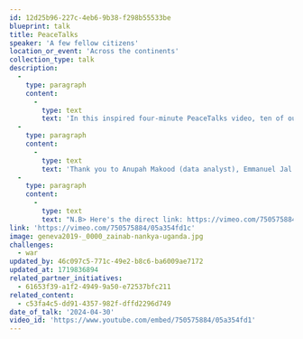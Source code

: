 ```yaml
---
id: 12d25b96-227c-4eb6-9b38-f298b55533be
blueprint: talk
title: PeaceTalks
speaker: 'A few fellow citizens'
location_or_event: 'Across the continents'
collection_type: talk
description:
  -
    type: paragraph
    content:
      -
        type: text
        text: 'In this inspired four-minute PeaceTalks video, ten of our fellow riders on Earth call with clarity and respect for a world of peace. As their words and body language indicate, ending war is not only necessary; it is also possible.'
  -
    type: paragraph
    content:
      -
        type: text
        text: 'Thank you to Anupah Makood (data analyst), Emmanuel Jal (recording artist and actor), Greg Boyle (social entrepreneur), Estelle Baroung Hughes (educational leader and artist), Lionel Aeschlimann (finance CEO), Aya Mohammed Abdullah (refugee advocate), Diwele Molale Lubi (artistic director and choreographer), Hyung Joon Won (musician and concertmaster), Jihyo Kim (violinist), and Noam Shuster (comedian).'
  -
    type: paragraph
    content:
      -
        type: text
        text: "N.B> Here's the direct link: https://vimeo.com/750575884/05a354fd1c.  (We are fixing it to flow directly to this video... Team Humanity)"
link: 'https://vimeo.com/750575884/05a354fd1c'
image: geneva2019-_0000_zainab-nankya-uganda.jpg
challenges:
  - war
updated_by: 46c097c5-771c-49e2-b8c6-ba6009ae7172
updated_at: 1719836894
related_partner_initiatives:
  - 61653f39-a1f2-4949-9a50-e72537bfc211
related_content:
  - c53fa4c5-dd91-4357-982f-dffd2296d749
date_of_talk: '2024-04-30'
video_id: 'https://www.youtube.com/embed/750575884/05a354fd1'
---
```

